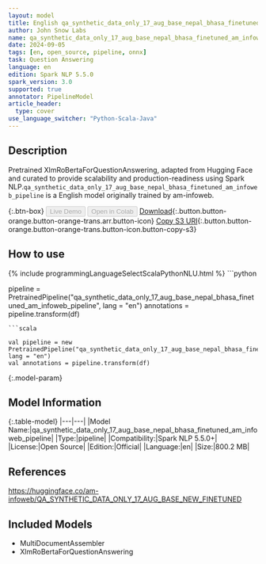 ```yaml
---
layout: model
title: English qa_synthetic_data_only_17_aug_base_nepal_bhasa_finetuned_am_infoweb_pipeline pipeline XlmRoBertaForQuestionAnswering from am-infoweb
author: John Snow Labs
name: qa_synthetic_data_only_17_aug_base_nepal_bhasa_finetuned_am_infoweb_pipeline
date: 2024-09-05
tags: [en, open_source, pipeline, onnx]
task: Question Answering
language: en
edition: Spark NLP 5.5.0
spark_version: 3.0
supported: true
annotator: PipelineModel
article_header:
  type: cover
use_language_switcher: "Python-Scala-Java"
---
```


## Description

Pretrained XlmRoBertaForQuestionAnswering, adapted from Hugging Face and curated to provide scalability and production-readiness using Spark NLP.`qa_synthetic_data_only_17_aug_base_nepal_bhasa_finetuned_am_infoweb_pipeline` is a English model originally trained by am-infoweb.

{:.btn-box}
<button class="button button-orange" disabled>Live Demo</button>
<button class="button button-orange" disabled>Open in Colab</button>
[Download](https://s3.amazonaws.com/auxdata.johnsnowlabs.com/public/models/qa_synthetic_data_only_17_aug_base_nepal_bhasa_finetuned_am_infoweb_pipeline_en_5.5.0_3.0_1725573922066.zip){:.button.button-orange.button-orange-trans.arr.button-icon}
[Copy S3 URI](s3://auxdata.johnsnowlabs.com/public/models/qa_synthetic_data_only_17_aug_base_nepal_bhasa_finetuned_am_infoweb_pipeline_en_5.5.0_3.0_1725573922066.zip){:.button.button-orange.button-orange-trans.button-icon.button-copy-s3}

## How to use



<div class="tabs-box" markdown="1">
{% include programmingLanguageSelectScalaPythonNLU.html %}
```python

pipeline = PretrainedPipeline("qa_synthetic_data_only_17_aug_base_nepal_bhasa_finetuned_am_infoweb_pipeline", lang = "en")
annotations =  pipeline.transform(df)   

```
```scala

val pipeline = new PretrainedPipeline("qa_synthetic_data_only_17_aug_base_nepal_bhasa_finetuned_am_infoweb_pipeline", lang = "en")
val annotations = pipeline.transform(df)

```
</div>

{:.model-param}
## Model Information

{:.table-model}
|---|---|
|Model Name:|qa_synthetic_data_only_17_aug_base_nepal_bhasa_finetuned_am_infoweb_pipeline|
|Type:|pipeline|
|Compatibility:|Spark NLP 5.5.0+|
|License:|Open Source|
|Edition:|Official|
|Language:|en|
|Size:|800.2 MB|

## References

https://huggingface.co/am-infoweb/QA_SYNTHETIC_DATA_ONLY_17_AUG_BASE_NEW_FINETUNED

## Included Models

- MultiDocumentAssembler
- XlmRoBertaForQuestionAnswering